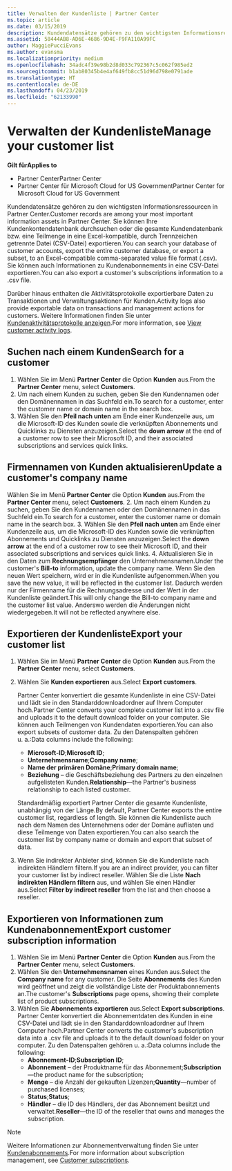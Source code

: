 ```yaml
---
title: Verwalten der Kundenliste | Partner Center
ms.topic: article
ms.date: 03/15/2019
description: Kundendatensätze gehören zu den wichtigsten Informationsressourcen in Partner Center.
ms.assetid: 58444AB8-AD6E-4686-9D4E-F9FA110A99FC
author: MaggiePucciEvans
ms.author: evansma
ms.localizationpriority: medium
ms.openlocfilehash: 34adc4f39e98b2d8d033c792367c5c062f985ed2
ms.sourcegitcommit: b1ab80345b4e4af649fb8cc51d96d798e0791ade
ms.translationtype: HT
ms.contentlocale: de-DE
ms.lasthandoff: 04/23/2019
ms.locfileid: "62133990"
---
```

# <a name="manage-your-customer-list"></a><span data-ttu-id="03a2a-103">Verwalten der Kundenliste</span><span class="sxs-lookup"><span data-stu-id="03a2a-103">Manage your customer list</span></span>

<span data-ttu-id="03a2a-104">**Gilt für**</span><span class="sxs-lookup"><span data-stu-id="03a2a-104">**Applies to**</span></span>

-  <span data-ttu-id="03a2a-105">Partner Center</span><span class="sxs-lookup"><span data-stu-id="03a2a-105">Partner Center</span></span>
-  <span data-ttu-id="03a2a-106">Partner Center für Microsoft Cloud for US Government</span><span class="sxs-lookup"><span data-stu-id="03a2a-106">Partner Center for Microsoft Cloud for US Government</span></span>


<span data-ttu-id="03a2a-107">Kundendatensätze gehören zu den wichtigsten Informationsressourcen in Partner Center.</span><span class="sxs-lookup"><span data-stu-id="03a2a-107">Customer records are among your most important information assets in Partner Center.</span></span> <span data-ttu-id="03a2a-108">Sie können Ihre Kundenkontendatenbank durchsuchen oder die gesamte Kundendatenbank bzw. eine Teilmenge in eine Excel-kompatible, durch Trennzeichen getrennte Datei (CSV-Datei) exportieren.</span><span class="sxs-lookup"><span data-stu-id="03a2a-108">You can search your database of customer accounts, export the entire customer database, or export a subset, to an Excel-compatible comma-separated value file format (.csv).</span></span> <span data-ttu-id="03a2a-109">Sie können auch Informationen zu Kundenabonnements in eine CSV-Datei exportieren.</span><span class="sxs-lookup"><span data-stu-id="03a2a-109">You can also export a customer's subscriptions information to a .csv file.</span></span>

<span data-ttu-id="03a2a-110">Darüber hinaus enthalten die Aktivitätsprotokolle exportierbare Daten zu Transaktionen und Verwaltungsaktionen für Kunden.</span><span class="sxs-lookup"><span data-stu-id="03a2a-110">Activity logs also provide exportable data on transactions and management actions for customers.</span></span> <span data-ttu-id="03a2a-111">Weitere Informationen finden Sie unter [Kundenaktivitätsprotokolle anzeigen](activity-logs.md).</span><span class="sxs-lookup"><span data-stu-id="03a2a-111">For more information, see [View customer activity logs](activity-logs.md).</span></span>


## <a name="search-for-a-customer"></a><span data-ttu-id="03a2a-112">Suchen nach einem Kunden</span><span class="sxs-lookup"><span data-stu-id="03a2a-112">Search for a customer</span></span>

1.  <span data-ttu-id="03a2a-113">Wählen Sie im Menü **Partner Center** die Option **Kunden** aus.</span><span class="sxs-lookup"><span data-stu-id="03a2a-113">From the **Partner Center** menu, select **Customers**.</span></span>
2.  <span data-ttu-id="03a2a-114">Um nach einem Kunden zu suchen, geben Sie den Kundennamen oder den Domänennamen in das Suchfeld ein.</span><span class="sxs-lookup"><span data-stu-id="03a2a-114">To search for a customer, enter the customer name or domain name in the search box.</span></span>
3.  <span data-ttu-id="03a2a-115">Wählen Sie den **Pfeil nach unten** am Ende einer Kundenzeile aus, um die Microsoft-ID des Kunden sowie die verknüpften Abonnements und Quicklinks zu Diensten anzuzeigen.</span><span class="sxs-lookup"><span data-stu-id="03a2a-115">Select the **down arrow** at the end of a customer row to see their Microsoft ID, and their associated subscriptions and services quick links.</span></span>

## <a name="update-a-customers-company-name"></a><span data-ttu-id="03a2a-116">Firmennamen von Kunden aktualisieren</span><span class="sxs-lookup"><span data-stu-id="03a2a-116">Update a customer's company name</span></span>

<span data-ttu-id="03a2a-117">Wählen Sie im Menü **Partner Center** die Option **Kunden** aus.</span><span class="sxs-lookup"><span data-stu-id="03a2a-117">From the **Partner Center** menu, select **Customers**.</span></span>
2.  <span data-ttu-id="03a2a-118">Um nach einem Kunden zu suchen, geben Sie den Kundennamen oder den Domänennamen in das Suchfeld ein.</span><span class="sxs-lookup"><span data-stu-id="03a2a-118">To search for a customer, enter the customer name or domain name in the search box.</span></span>
3.  <span data-ttu-id="03a2a-119">Wählen Sie den **Pfeil nach unten** am Ende einer Kundenzeile aus, um die Microsoft-ID des Kunden sowie die verknüpften Abonnements und Quicklinks zu Diensten anzuzeigen.</span><span class="sxs-lookup"><span data-stu-id="03a2a-119">Select the **down arrow** at the end of a customer row to see their Microsoft ID, and their associated subscriptions and services quick links.</span></span>
4.  <span data-ttu-id="03a2a-120">Aktualisieren Sie in den Daten zum **Rechnungsempfänger** den Unternehmensnamen.</span><span class="sxs-lookup"><span data-stu-id="03a2a-120">Under the customer's **Bill-to** information, update the company name.</span></span> <span data-ttu-id="03a2a-121">Wenn Sie den neuen Wert speichern, wird er in die Kundenliste aufgenommen.</span><span class="sxs-lookup"><span data-stu-id="03a2a-121">When you save the new value, it will be reflected in the customer list.</span></span> <span data-ttu-id="03a2a-122">Dadurch werden nur der Firmenname für die Rechnungsadresse und der Wert in der Kundenliste geändert.</span><span class="sxs-lookup"><span data-stu-id="03a2a-122">This will only change the Bill-to company name and the customer list value.</span></span> <span data-ttu-id="03a2a-123">Anderswo werden die Änderungen nicht wiedergegeben.</span><span class="sxs-lookup"><span data-stu-id="03a2a-123">It will not be reflected anywhere else.</span></span>

## <a name="export-your-customer-list"></a><span data-ttu-id="03a2a-124">Exportieren der Kundenliste</span><span class="sxs-lookup"><span data-stu-id="03a2a-124">Export your customer list</span></span>

1.  <span data-ttu-id="03a2a-125">Wählen Sie im Menü **Partner Center** die Option **Kunden** aus.</span><span class="sxs-lookup"><span data-stu-id="03a2a-125">From the **Partner Center** menu, select **Customers**.</span></span>
2.  <span data-ttu-id="03a2a-126">Wählen Sie **Kunden exportieren** aus.</span><span class="sxs-lookup"><span data-stu-id="03a2a-126">Select **Export customers**.</span></span>

    <span data-ttu-id="03a2a-127">Partner Center konvertiert die gesamte Kundenliste in eine CSV-Datei und lädt sie in den Standarddownloadordner auf Ihrem Computer hoch.</span><span class="sxs-lookup"><span data-stu-id="03a2a-127">Partner Center converts your complete customer list into a .csv file and uploads it to the default download folder on your computer.</span></span> <span data-ttu-id="03a2a-128">Sie können auch Teilmengen von Kundendaten exportieren.</span><span class="sxs-lookup"><span data-stu-id="03a2a-128">You can also export subsets of customer data.</span></span> <span data-ttu-id="03a2a-129">Zu den Datenspalten gehören u. a.:</span><span class="sxs-lookup"><span data-stu-id="03a2a-129">Data columns include the following:</span></span>

    -   <span data-ttu-id="03a2a-130">**Microsoft-ID**;</span><span class="sxs-lookup"><span data-stu-id="03a2a-130">**Microsoft ID**;</span></span>
    -   <span data-ttu-id="03a2a-131">**Unternehmensname**;</span><span class="sxs-lookup"><span data-stu-id="03a2a-131">**Company name**;</span></span>
    -   <span data-ttu-id="03a2a-132">**Name der primären Domäne**;</span><span class="sxs-lookup"><span data-stu-id="03a2a-132">**Primary domain name**;</span></span>
    -   <span data-ttu-id="03a2a-133">**Beziehung** – die Geschäftsbeziehung des Partners zu den einzelnen aufgelisteten Kunden.</span><span class="sxs-lookup"><span data-stu-id="03a2a-133">**Relationship**—the Partner's business relationship to each listed customer.</span></span>

    <span data-ttu-id="03a2a-134">Standardmäßig exportiert Partner Center die gesamte Kundenliste, unabhängig von der Länge.</span><span class="sxs-lookup"><span data-stu-id="03a2a-134">By default, Partner Center exports the entire customer list, regardless of length.</span></span> <span data-ttu-id="03a2a-135">Sie können die Kundenliste auch nach dem Namen des Unternehmens oder der Domäne auflisten und diese Teilmenge von Daten exportieren.</span><span class="sxs-lookup"><span data-stu-id="03a2a-135">You can also search the customer list by company name or domain and export that subset of data.</span></span>

3.  <span data-ttu-id="03a2a-136">Wenn Sie indirekter Anbieter sind, können Sie die Kundenliste nach indirekten Händlern filtern.</span><span class="sxs-lookup"><span data-stu-id="03a2a-136">If you are an indirect provider, you can filter your customer list by indirect reseller.</span></span> <span data-ttu-id="03a2a-137">Wählen Sie die Liste **Nach indirekten Händlern filtern** aus, und wählen Sie einen Händler aus.</span><span class="sxs-lookup"><span data-stu-id="03a2a-137">Select **Filter by indirect reseller** from the list and then choose a reseller.</span></span>


## <a name="export-customer-subscription-information"></a><span data-ttu-id="03a2a-138">Exportieren von Informationen zum Kundenabonnement</span><span class="sxs-lookup"><span data-stu-id="03a2a-138">Export customer subscription information</span></span>

1.  <span data-ttu-id="03a2a-139">Wählen Sie im Menü **Partner Center** die Option **Kunden** aus.</span><span class="sxs-lookup"><span data-stu-id="03a2a-139">From the **Partner Center** menu, select **Customers**.</span></span>
2.  <span data-ttu-id="03a2a-140">Wählen Sie den **Unternehmensnamen** eines Kunden aus.</span><span class="sxs-lookup"><span data-stu-id="03a2a-140">Select the **Company name** for any customer.</span></span> <span data-ttu-id="03a2a-141">Die Seite **Abonnements** des Kunden wird geöffnet und zeigt die vollständige Liste der Produktabonnements an.</span><span class="sxs-lookup"><span data-stu-id="03a2a-141">The customer's **Subscriptions** page opens, showing their complete list of product subscriptions.</span></span>
3.  <span data-ttu-id="03a2a-142">Wählen Sie **Abonnements exportieren** aus.</span><span class="sxs-lookup"><span data-stu-id="03a2a-142">Select **Export subscriptions**.</span></span> <span data-ttu-id="03a2a-143">Partner Center konvertiert die Abonnementdaten des Kunden in eine CSV-Datei und lädt sie in den Standarddownloadordner auf Ihrem Computer hoch.</span><span class="sxs-lookup"><span data-stu-id="03a2a-143">Partner Center converts the customer's subscription data into a .csv file and uploads it to the default download folder on your computer.</span></span> <span data-ttu-id="03a2a-144">Zu den Datenspalten gehören u. a.:</span><span class="sxs-lookup"><span data-stu-id="03a2a-144">Data columns include the following:</span></span>
    -   <span data-ttu-id="03a2a-145">**Abonnement-ID**;</span><span class="sxs-lookup"><span data-stu-id="03a2a-145">**Subscription ID**;</span></span>
    -   <span data-ttu-id="03a2a-146">**Abonnement** – der Produktname für das Abonnement;</span><span class="sxs-lookup"><span data-stu-id="03a2a-146">**Subscription**—the product name for the subscription;</span></span>
    -   <span data-ttu-id="03a2a-147">**Menge** – die Anzahl der gekauften Lizenzen;</span><span class="sxs-lookup"><span data-stu-id="03a2a-147">**Quantity**—number of purchased licenses;</span></span>
    -   <span data-ttu-id="03a2a-148">**Status**;</span><span class="sxs-lookup"><span data-stu-id="03a2a-148">**Status**;</span></span>
    -   <span data-ttu-id="03a2a-149">**Händler** – die ID des Händlers, der das Abonnement besitzt und verwaltet.</span><span class="sxs-lookup"><span data-stu-id="03a2a-149">**Reseller**—the ID of the reseller that owns and manages the subscription.</span></span>

> [!NOTE]  
> <span data-ttu-id="03a2a-150">Weitere Informationen zur Abonnementverwaltung finden Sie unter [Kundenabonnements](customer-subscriptions.md).</span><span class="sxs-lookup"><span data-stu-id="03a2a-150">For more information about subscription management, see [Customer subscriptions](customer-subscriptions.md).</span></span>

     

 

 



